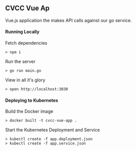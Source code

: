 ## CVCC Vue Ap

Vue.js application the makes API calls against our go service.

#### Running Locally

Fetch dependencies

```
> npm i
```

Run the server

```
> go run main.go
```

View in all it's glory

```
> open http://localhost:3030
```


#### Deploying to Kubernetes

Build the Docker image

```
> docker built -t cvcc-vue-app .
```

Start the Kubernetes Deployment and Service

```
> kubectl create -f app.deployment.json
> kubectl create -f app.service.json
```
